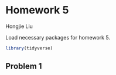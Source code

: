 Homework 5
================
Hongjie Liu

Load necessary packages for homework 5.

``` r
library(tidyverse)
```

## Problem 1
